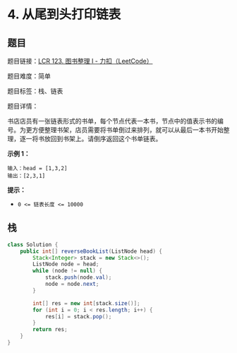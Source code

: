 # 4. 从尾到头打印链表

## 题目

题目链接：[LCR 123. 图书整理 I - 力扣（LeetCode）](https://leetcode.cn/problems/cong-wei-dao-tou-da-yin-lian-biao-lcof/description/)

题目难度：简单

题目标签：栈、链表

题目详情：

书店店员有一张链表形式的书单，每个节点代表一本书，节点中的值表示书的编号。为更方便整理书架，店员需要将书单倒过来排列，就可以从最后一本书开始整理，逐一将书放回到书架上。请倒序返回这个书单链表。

**示例 1：**

```
输入：head = [1,3,2]
输出：[2,3,1]
```

**提示：**

- `0 <= 链表长度 <= 10000`



## 栈

``` java
class Solution {
    public int[] reverseBookList(ListNode head) {
        Stack<Integer> stack = new Stack<>();
        ListNode node = head;
        while (node != null) {
            stack.push(node.val);
            node = node.next;
        }

        int[] res = new int[stack.size()];
        for (int i = 0; i < res.length; i++) {
            res[i] = stack.pop();
        }
        return res;
    }
}
```